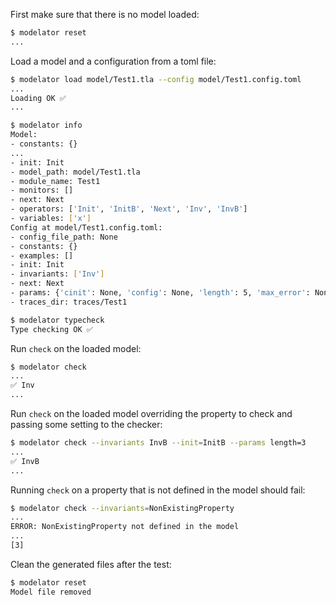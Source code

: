 First make sure that there is no model loaded:

```sh
$ modelator reset
...
```

Load a model and a configuration from a toml file:

```sh
$ modelator load model/Test1.tla --config model/Test1.config.toml
...
Loading OK ✅
...
```

```sh
$ modelator info
Model:
- constants: {}
...
- init: Init
- model_path: model/Test1.tla
- module_name: Test1
- monitors: []
- next: Next
- operators: ['Init', 'InitB', 'Next', 'Inv', 'InvB']
- variables: ['x']
Config at model/Test1.config.toml:
- config_file_path: None
- constants: {}
- examples: []
- init: Init
- invariants: ['Inv']
- next: Next
- params: {'cinit': None, 'config': None, 'length': 5, 'max_error': None, 'no_deadlock': True, 'view': None}
- traces_dir: traces/Test1
```

```sh
$ modelator typecheck
Type checking OK ✅
```

Run `check` on the loaded model:

```sh
$ modelator check
...
✅ Inv
...
```

Run `check` on the loaded model overriding the property to check and passing some setting to the checker:

```sh
$ modelator check --invariants InvB --init=InitB --params length=3
...
✅ InvB
...
```

Running `check` on a property that is not defined in the model should fail:

```sh
$ modelator check --invariants=NonExistingProperty
...
ERROR: NonExistingProperty not defined in the model
...
[3]
```

Clean the generated files after the test:

```sh
$ modelator reset
Model file removed
```
